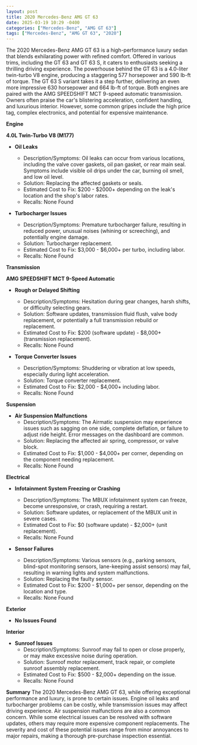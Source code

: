 ```yaml
---
layout: post
title: 2020 Mercedes-Benz AMG GT 63
date: 2025-03-19 10:29 -0400
categories: ["Mercedes-Benz", "AMG GT 63"]
tags: ["Mercedes-Benz", "AMG GT 63", "2020"]
---
```

The 2020 Mercedes-Benz AMG GT 63 is a high-performance luxury sedan that blends exhilarating power with refined comfort. Offered in various trims, including the GT 63 and GT 63 S, it caters to enthusiasts seeking a thrilling driving experience. The powerhouse behind the GT 63 is a 4.0-liter twin-turbo V8 engine, producing a staggering 577 horsepower and 590 lb-ft of torque. The GT 63 S variant takes it a step further, delivering an even more impressive 630 horsepower and 664 lb-ft of torque. Both engines are paired with the AMG SPEEDSHIFT MCT 9-speed automatic transmission. Owners often praise the car's blistering acceleration, confident handling, and luxurious interior. However, some common gripes include the high price tag, complex electronics, and potential for expensive maintenance.

**Engine**

**4.0L Twin-Turbo V8 (M177)**

*   **Oil Leaks**
    *   Description/Symptoms: Oil leaks can occur from various locations, including the valve cover gaskets, oil pan gasket, or rear main seal. Symptoms include visible oil drips under the car, burning oil smell, and low oil level.
    *   Solution: Replacing the affected gaskets or seals.
    *   Estimated Cost to Fix: $200 - $2000+ depending on the leak's location and the shop's labor rates.
    *   Recalls: None Found

*   **Turbocharger Issues**
    *   Description/Symptoms: Premature turbocharger failure, resulting in reduced power, unusual noises (whining or screeching), and potentially engine damage.
    *   Solution: Turbocharger replacement.
    *   Estimated Cost to Fix: $3,000 - $6,000+ per turbo, including labor.
    *   Recalls: None Found

**Transmission**

**AMG SPEEDSHIFT MCT 9-Speed Automatic**

*   **Rough or Delayed Shifting**
    *   Description/Symptoms: Hesitation during gear changes, harsh shifts, or difficulty selecting gears.
    *   Solution: Software updates, transmission fluid flush, valve body replacement, or potentially a full transmission rebuild or replacement.
    *   Estimated Cost to Fix: $200 (software update) - $8,000+ (transmission replacement).
    *   Recalls: None Found

*   **Torque Converter Issues**
    *   Description/Symptoms: Shuddering or vibration at low speeds, especially during light acceleration.
    *   Solution: Torque converter replacement.
    *   Estimated Cost to Fix: $2,000 - $4,000+ including labor.
    *   Recalls: None Found

**Suspension**

*   **Air Suspension Malfunctions**
    *   Description/Symptoms: The Airmatic suspension may experience issues such as sagging on one side, complete deflation, or failure to adjust ride height. Error messages on the dashboard are common.
    *   Solution: Replacing the affected air spring, compressor, or valve block.
    *   Estimated Cost to Fix: $1,000 - $4,000+ per corner, depending on the component needing replacement.
    *   Recalls: None Found

**Electrical**

*   **Infotainment System Freezing or Crashing**
    *   Description/Symptoms: The MBUX infotainment system can freeze, become unresponsive, or crash, requiring a restart.
    *   Solution: Software updates, or replacement of the MBUX unit in severe cases.
    *   Estimated Cost to Fix: $0 (software update) - $2,000+ (unit replacement).
    *   Recalls: None Found

*   **Sensor Failures**
    *   Description/Symptoms: Various sensors (e.g., parking sensors, blind-spot monitoring sensors, lane-keeping assist sensors) may fail, resulting in warning lights and system malfunctions.
    *   Solution: Replacing the faulty sensor.
    *   Estimated Cost to Fix: $200 - $1,000+ per sensor, depending on the location and type.
    *   Recalls: None Found

**Exterior**

*   **No Issues Found**

**Interior**

*   **Sunroof Issues**
    *   Description/Symptoms: Sunroof may fail to open or close properly, or may make excessive noise during operation.
    *   Solution: Sunroof motor replacement, track repair, or complete sunroof assembly replacement.
    *   Estimated Cost to Fix: $500 - $2,000+ depending on the issue.
    *   Recalls: None Found

**Summary**
The 2020 Mercedes-Benz AMG GT 63, while offering exceptional performance and luxury, is prone to certain issues. Engine oil leaks and turbocharger problems can be costly, while transmission issues may affect driving experience. Air suspension malfunctions are also a common concern. While some electrical issues can be resolved with software updates, others may require more expensive component replacements. The severity and cost of these potential issues range from minor annoyances to major repairs, making a thorough pre-purchase inspection essential.

